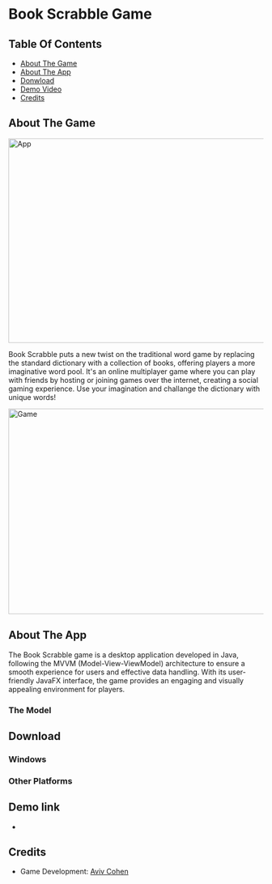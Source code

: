 # Book Scrabble Game

## Table Of Contents
- [About The Game](#about-the-game)
- [About The App](#about-the-app)
- [Donwload](#download)
- [Demo Video](#demo-video)
- [Credits](#credits)


## About The Game
<img src="https://i.postimg.cc/DyvK6z7P/app-screen-shots.png" alt="App" width="800px" height="404px">

Book Scrabble puts a new twist on the traditional word game by replacing the standard dictionary with a collection of books, offering players a more imaginative word pool. It's an online multiplayer game where you can play with friends by hosting or joining games over the internet, creating a social gaming experience.
Use your imagination and challange the dictionary with unique words!

<img src="https://i.ibb.co/7rSqx9m/screen-shot-1.jpg" alt="Game" width="820px" height="406px">

## About The App
The Book Scrabble game is a desktop application developed in Java, following the MVVM (Model-View-ViewModel) architecture to ensure a smooth experience for users and effective data handling. With its user-friendly JavaFX interface, the game provides an engaging and visually appealing environment for players.
### The Model



## Download
### Windows

### Other Platforms

## Demo link
- 

## Credits
- Game Development: [Aviv Cohen](https://github.com/cohenaviv2)

